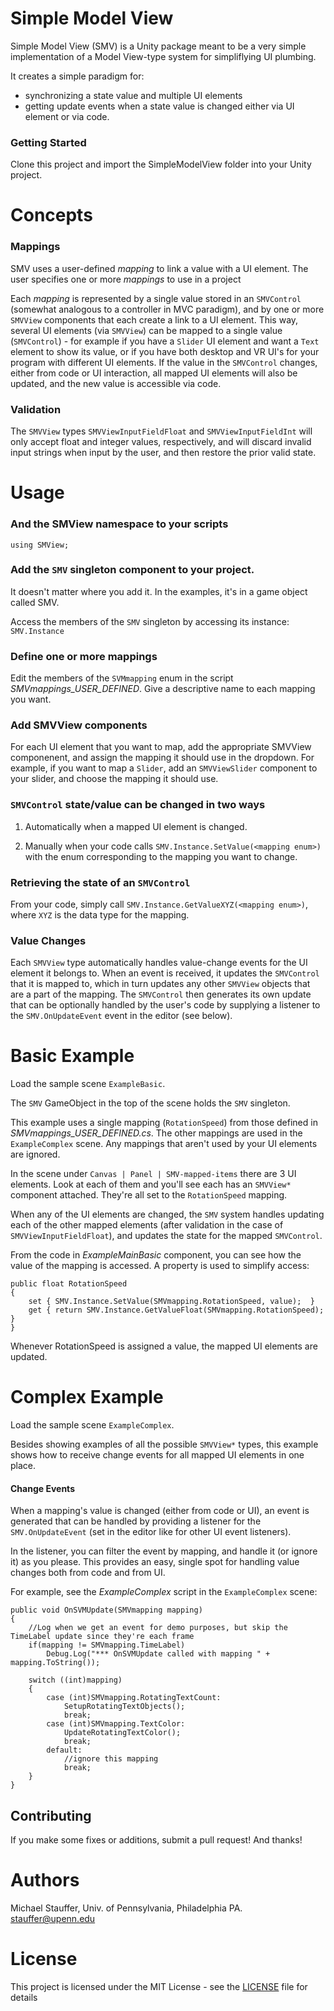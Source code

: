 # Simple Model View

Simple Model View (SMV) is a Unity package meant to be a very simple implementation of a Model View-type system for simpliflying UI plumbing. 

It creates a simple paradigm for:
- synchronizing a state value and multiple UI elements
- getting update events when a state value is changed either via UI element or via code.

### Getting Started

Clone this project and import the SimpleModelView folder into your Unity project.

# Concepts

### Mappings
SMV uses a user-defined _mapping_ to link a value with a UI element. The user specifies one or more _mappings_ to use in a project

Each _mapping_ is represented by a single value stored in an `SMVControl` (somewhat analogous to a controller in MVC paradigm), and by one or more `SMVView` components that each create a link to a UI element. This way, several UI elements (via `SMVView`) can be mapped to a single value (`SMVControl`) - for example if you have a `Slider` UI element and want a `Text` element to show its value, or if you have both desktop and VR UI's for your program with different UI elements. If the value in the `SMVControl` changes, either from code or UI interaction, all mapped UI elements will also be updated, and the new value is accessible via code.

### Validation

The `SMVView` types `SMVViewInputFieldFloat` and `SMVViewInputFieldInt` will only accept float and integer values, respectively, and will discard invalid input strings when input by the user, and then restore the prior valid state.

# Usage

### And the SMView namespace to your scripts
`using SMView;` 

### Add the `SMV` singleton component to your project.
It doesn't matter where you add it. In the examples, it's in a game object called SMV.

Access the members of the `SMV` singleton by accessing its instance: `SMV.Instance`

### Define one or more mappings
Edit the members of the `SVMmapping` enum in the script _SMVmappings\_USER\_DEFINED_. Give a descriptive name to each mapping you want.

### Add SMVView components
For each UI element that you want to map, add the appropriate SMVView componenent, and assign the mapping it should use in the dropdown. For example, if you want to map a `Slider`, add an `SMVViewSlider` component to your slider, and choose the mapping it should use.

### `SMVControl` state/value can be changed in two ways
1) Automatically when a mapped UI element is changed.

2) Manually when your code calls `SMV.Instance.SetValue(<mapping enum>)` with the enum corresponding to the mapping you want to change.

### Retrieving the state of an `SMVControl`

From your code, simply call `SMV.Instance.GetValueXYZ(<mapping enum>)`, where `XYZ` is the data type for the mapping.

### Value Changes

Each `SMVView` type automatically handles value-change events for the UI element it belongs to. When an event is received, it updates the `SMVControl` that it is mapped to, which in turn updates any other `SMVView` objects that are a part of the mapping. The `SMVControl` then generates its own update that can be optionally handled by the user's code by supplying a listener to the `SMV.OnUpdateEvent` event in the editor (see below).

# Basic Example

Load the sample scene `ExampleBasic`.

The `SMV` GameObject in the top of the scene holds the `SMV` singleton.

This example uses a single mapping (`RotationSpeed`) from those defined in _SMVmappings_USER_DEFINED.cs_. The other mappings are used in the `ExampleComplex` scene. Any mappings that aren't used by your UI elements are ignored.

In the scene under `Canvas | Panel | SMV-mapped-items` there are 3 UI elements. Look at each of them and you'll see each has an `SMVView*` component attached. They're all set to the `RotationSpeed` mapping.

When any of the UI elements are changed, the `SMV` system handles updating each of the other mapped elements (after validation in the case of `SMVViewInputFieldFloat`), and updates the state for the mapped `SMVControl`.

From the code in _ExampleMainBasic_ component, you can see how the value of the mapping is accessed. A property is used to simplify access:

	public float RotationSpeed
	{
	    set { SMV.Instance.SetValue(SMVmapping.RotationSpeed, value);  }
	    get { return SMV.Instance.GetValueFloat(SMVmapping.RotationSpeed); }
	}

Whenever RotationSpeed is assigned a value, the mapped UI elements are updated.

# Complex Example

Load the sample scene `ExampleComplex`.

Besides showing examples of all the possible `SMVView*` types, this example shows how to receive change events for all mapped UI elements in one place.

#### Change Events

When a mapping's value is changed (either from code or UI), an event is generated that can be handled by providing a listener for the `SMV.OnUpdateEvent` (set in the editor like for other UI event listeners).

In the listener, you can filter the event by mapping, and handle it (or ignore it) as you please. This provides an easy, single spot for handling value changes both from code and from UI. 

For example, see the _ExampleComplex_ script in the `ExampleComplex` scene:

    public void OnSVMUpdate(SMVmapping mapping)
    {
        //Log when we get an event for demo purposes, but skip the TimeLabel update since they're each frame
        if(mapping != SMVmapping.TimeLabel)
            Debug.Log("*** OnSVMUpdate called with mapping " + mapping.ToString());

        switch ((int)mapping)
        {
            case (int)SMVmapping.RotatingTextCount:
                SetupRotatingTextObjects();
                break;
            case (int)SMVmapping.TextColor:
                UpdateRotatingTextColor();
                break;
            default:
				//ignore this mapping
                break;
        }
    }   

## Contributing

If you make some fixes or additions, submit a pull request! And thanks!

# Authors

Michael Stauffer, Univ. of Pennsylvania, Philadelphia PA.
stauffer@upenn.edu

# License

This project is licensed under the MIT License - see the [LICENSE](LICENSE) file for details

